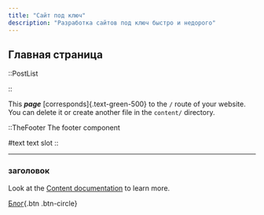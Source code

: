 ```yaml
---
title: "Сайт под ключ"
description: "Разработка сайтов под ключ быстро и недорого"
---
```


## Главная страница

<div class="flex flex-col max-w-screen-lg gap-8 px-4 justify-center mx-auto">

::PostList

::

This ***page*** [corresponds]{.text-green-500} to the `/` route of your website. You can delete it or create another file in the `content/` directory.

::TheFooter
The footer component

#text
text slot
::

</div>

---

### заголовок

Look at the [Content documentation](https://content.nuxtjs.org/) to learn more.

[Блог](/blog/2022-08-11-new-blog-post){.btn .btn-circle}
